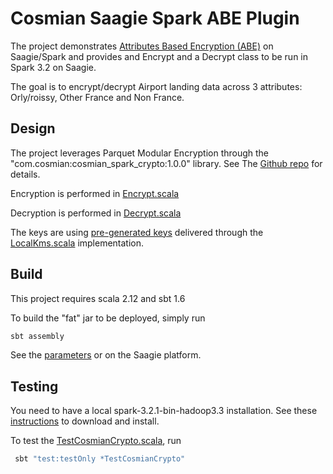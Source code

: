 # Cosmian Saagie Spark ABE Plugin

The project demonstrates [Attributes Based Encryption (ABE)](https://github.com/Cosmian/cosmian_spark_crypto) on Saagie/Spark and provides and Encrypt and a Decrypt class to be run in Spark 3.2 on Saagie.

The goal is to encrypt/decrypt Airport landing data across 3 attributes: Orly/roissy, Other France and Non France.

## Design

The project leverages Parquet Modular Encryption through the "com.cosmian:cosmian_spark_crypto:1.0.0" library. See The [Github repo](https://github.com/Cosmian/cosmian_spark_crypto) for details.


Encryption is performed in [Encrypt.scala](./src/main/scala/com/cosmian/spark/Encrypt.scala)

Decryption is performed in [Decrypt.scala](./src/main/scala/com/cosmian/spark/Decrypt.scala)

The keys are using [pre-generated keys](./src/main/resources/keys/) delivered through the [LocalKms.scala](./src/main/scala/com/cosmian/spark/LocalKms.scala) implementation.


## Build

This project requires scala 2.12 and sbt 1.6

To build the "fat" jar to be deployed, simply run 

```bash
sbt assembly
```

See the [parameters](./saagie-spark-params.txt) or on the Saagie platform.

## Testing

You need to have a local spark-3.2.1-bin-hadoop3.3 installation.
See these [instructions](https://spark.apache.org/downloads.html) to download and install.

To test the [TestCosmianCrypto.scala](./src/test/scala/com/cosmian/spark/TestCosmianCrypto.scala), run

```bash
 sbt "test:testOnly *TestCosmianCrypto"
 ```

